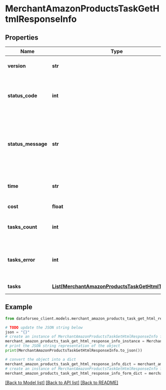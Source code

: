 # MerchantAmazonProductsTaskGetHtmlResponseInfo


## Properties

Name | Type | Description | Notes
------------ | ------------- | ------------- | -------------
**version** | **str** | the current version of the API | [optional] 
**status_code** | **int** | general status code you can find the full list of the response codes here | [optional] 
**status_message** | **str** | general informational message you can find the full list of general informational messages here | [optional] 
**time** | **str** | total execution time, seconds | [optional] 
**cost** | **float** | total tasks cost, USD | [optional] 
**tasks_count** | **int** | the number of tasks in the tasks array | [optional] 
**tasks_error** | **int** | the number of tasks in the tasks array returned with an error | [optional] 
**tasks** | [**List[MerchantAmazonProductsTaskGetHtmlTaskInfo]**](MerchantAmazonProductsTaskGetHtmlTaskInfo.md) | array of tasks | [optional] 

## Example

```python
from dataforseo_client.models.merchant_amazon_products_task_get_html_response_info import MerchantAmazonProductsTaskGetHtmlResponseInfo

# TODO update the JSON string below
json = "{}"
# create an instance of MerchantAmazonProductsTaskGetHtmlResponseInfo from a JSON string
merchant_amazon_products_task_get_html_response_info_instance = MerchantAmazonProductsTaskGetHtmlResponseInfo.from_json(json)
# print the JSON string representation of the object
print(MerchantAmazonProductsTaskGetHtmlResponseInfo.to_json())

# convert the object into a dict
merchant_amazon_products_task_get_html_response_info_dict = merchant_amazon_products_task_get_html_response_info_instance.to_dict()
# create an instance of MerchantAmazonProductsTaskGetHtmlResponseInfo from a dict
merchant_amazon_products_task_get_html_response_info_form_dict = merchant_amazon_products_task_get_html_response_info.from_dict(merchant_amazon_products_task_get_html_response_info_dict)
```
[[Back to Model list]](../README.md#documentation-for-models) [[Back to API list]](../README.md#documentation-for-api-endpoints) [[Back to README]](../README.md)


